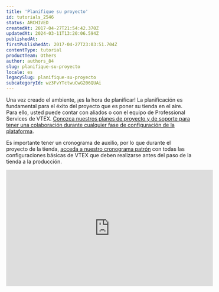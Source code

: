 ```yaml
---
title: 'Planifique su proyecto'
id: tutorials_2546
status: ARCHIVED
createdAt: 2017-04-27T21:54:42.370Z
updatedAt: 2024-03-11T13:20:06.594Z
publishedAt: 
firstPublishedAt: 2017-04-27T23:03:51.704Z
contentType: tutorial
productTeam: Others
author: authors_84
slug: planifique-su-proyecto
locale: es
legacySlug: planifique-su-proyecto
subcategoryId: wz3FvYTctwuCwG206QUAi
---
```


Una vez creado el ambiente, ¡es la hora de planificar! La planificación es fundamental para el éxito del proyecto que es poner su tienda en el aire. Para ello, usted puede contar con aliados o con el equipo de Professional Services de VTEX. [Conozca nuestros planes de proyecto y de soporte para tener una colaboración durante cualquier fase de configuración de la plataforma](http://help.vtex.com/es/support-plans).

Es importante tener un cronograma de auxilio, por lo que durante el proyecto de la tienda, [acceda a nuestro cronograma patrón](http://help.vtex.com/es/tutorial/cronograma-de-tarea/) con todas las configuraciones básicas de VTEX que deben realizarse antes del paso de la tienda a la producción.

<iframe src="https://www.youtube.com/embed/fELssBu9GM4" width="560" height="315" frameborder="0" allowfullscreen="allowfullscreen"></iframe>
